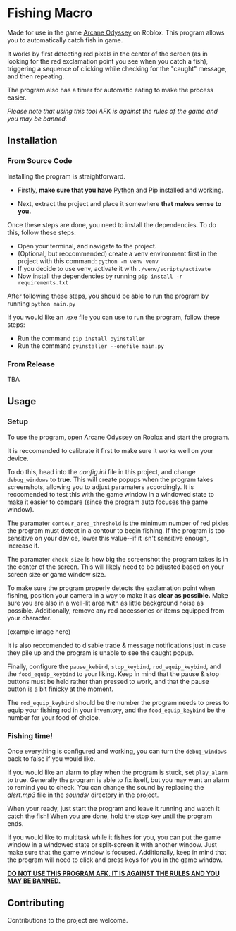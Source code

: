 # Fishing Macro

Made for use in the game [Arcane Odyssey](https://www.roblox.com/games/3272915504/Arcane-Odyssey-Early-Access) on Roblox. This program allows you to automatically catch fish in game.

It works by first detecting red pixels in the center of the screen (as in looking for the red exclamation point you see when you catch a fish), triggering a sequence of clicking while checking for the "caught" message, and then repeating.

The program also has a timer for automatic eating to make the process easier.

*Please note that using this tool AFK is against the rules of the game and you may be banned.*

## Installation

### From Source Code
Installing the program is straightforward.

- Firstly, <b>make sure that you have</b> [Python](https://www.python.org/downloads/) and Pip installed and working.

- Next, extract the project and place it somewhere <b>that makes sense to you.</b>

Once these steps are done, you need to install the dependencies.
To do this, follow these steps:

- Open your terminal, and navigate to the project.
- (Optional, but reccommended) create a venv environment first in the project with this command: `python -m venv venv`
- If you decide to use venv, activate it with `./venv/scripts/activate`
- Now install the dependencies by running `pip install -r requirements.txt`

After following these steps, you should be able to run the program by running `python main.py`

If you would like an .exe file you can use to run the program, follow these steps:
- Run the command `pip install pyinstaller`
- Run the command `pyinstaller --onefile main.py`

### From Release

TBA

## Usage

### Setup
To use the program, open Arcane Odyssey on Roblox and start the program.

It is reccomended to calibrate it first to make sure it works well on your device.

To do this, head into the <i>config.ini</i> file in this project, and change `debug_windows` to <b>true</b>. This will create popups when the program takes screenshots, allowing you to adjust paramaters accordingly. It is reccomended to test this with the game window in a windowed state to make it easier to compare (since the program auto focuses the game window).

The paramater `contour_area_threshold` is the minimum number of red pixles the program must detect in a contour to begin fishing. If the program is too sensitive on your device, lower this value--if it isn't sensitive enough, increase it.

The paramater `check_size` is how big the screenshot the program takes is in the center of the screen. This will likely need to be adjusted based on your screen size or game window size.

To make sure the program properly detects the exclamation point when fishing, position your camera in a way to make it as <b>clear as possible.</b> Make sure you are also in a well-lit area with as little background noise as possible. Additionally, remove any red accessories or items equipped from your character.

(example image here)

It is also reccomended to disable trade & message notifications just in case they pile up and the program is unable to see the caught popup.

Finally, configure the `pause_kebind`, `stop_keybind`, `rod_equip_keybind`, and the `food_equip_keybind` to your liking. Keep in mind that the pause & stop buttons must be held rather than pressed to work, and that the pause button is a bit finicky at the moment.

The `rod_equip_keybind` should be the number the program needs to press to equip your fishing rod in your inventory, and the `food_equip_keybind` be the number for your food of choice.

### Fishing time!

Once everything is configured and working, you can turn the `debug_windows` back to false if you would like.

If you would like an alarm to play when the program is stuck, set `play_alarm` to true. Generally the program is able to fix itself, but you may want an alarm to remind you to check. You can change the sound by replacing the <i>alert.mp3</i> file in the <i>sounds/</i> directory in the project.

When your ready, just start the program and leave it running and watch it catch the fish! When you are done, hold the stop key until the program ends.

If you would like to multitask while it fishes for you, you can put the game window in a windowed state or split-screen it with another window. Just make sure that the game window is focused. Additionally, keep in mind that the program will need to click and press keys for you in the game window.

<b><u>DO NOT USE THIS PROGRAM AFK. IT IS AGAINST THE RULES AND YOU MAY BE BANNED.</b></u>


## Contributing

Contributions to the project are welcome.